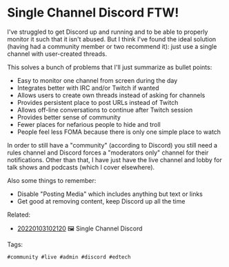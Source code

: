 # Single Channel Discord FTW!

I've struggled to get Discord up and running and to be able to properly
monitor it such that it isn't abused. But I think I've found the ideal
solution (having had a community member or two recommend it): just use a
single channel with user-created threads.

This solves a bunch of problems that I'll just summarize as bullet
points:

* Easy to monitor one channel from screen during the day
* Integrates better with IRC and/or Twitch if wanted
* Allows users to create own threads instead of asking for channels
* Provides persistent place to post URLs instead of Twitch
* Allows off-line conversations to continue after Twitch session
* Provides better sense of community
* Fewer places for nefarious people to hide and troll
* People feel less FOMA because there is only one simple place to watch

In order to still have a "community" (according to Discord) you still
need a rules channel and Discord forces a "moderators only" channel for
their notifications. Other than that, I have just have the live channel
and lobby for talk shows and podcasts (which I cover elsewhere).

Also some things to remember:

* Disable "Posting Media" which includes anything but text or links
* Get good at removing content, keep Discord up all the time

Related:

* [20220103102120](/20220103102120/) 🖼️  Single Channel Discord

Tags:

    #community #live #admin #discord #edtech
